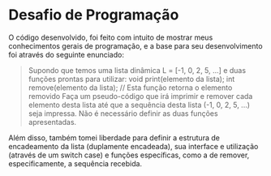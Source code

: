 # Desafio de Programação

O código desenvolvido, foi feito com intuito de mostrar meus conhecimentos gerais de programação, e a base para seu desenvolvimento foi através do seguinte enunciado:
> Supondo que temos uma lista dinâmica L = [-1, 0, 2, 5, ...] e duas funções prontas para utilizar:
> void print(elemento da lista);
> int remove(elemento da lista); // Esta função retorna o elemento removido
> Faça um pseudo-código que irá imprimir e remover cada elemento desta lista até que a sequência desta lista (-1, 0, 2, 5, ...) seja impressa. Não é necessário definir as duas funções apresentadas.

Além disso, também tomei liberdade para definir a estrutura de encadeamento da lista (duplamente encadeada), sua interface e utilização (através de um switch case) e funções específicas, como a de remover, especificamente, a sequência recebida.
